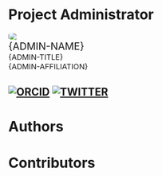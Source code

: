 # Project Administrator
<div>
    <img style="border-radius: 25%; display:block; max-width: 150px; max-height: 150px; background-position: center;
  background-repeat: no-repeat;" src="./extras/author-images/{ADMIN-USERNAME}.jpg">
    <div style="font-size: 20px;">{ADMIN-NAME}</div>
    <div style="font-size: 15px;">{ADMIN-TITLE}</div>
    <div style="font-size: 15px;">{ADMIN-AFFILIATION}</div>
</div>

[![ORCID](https://img.shields.io/badge/ORCID-ID-brightgreen)](https://orcid.org/{ADMIN-ORCID})
[![TWITTER](https://img.shields.io/twitter/follow/{ADMIN-TWITTER}?style=social)](http://www.twitter.com/{ADMIN-TWITTER})
---

# Authors

# Contributors
